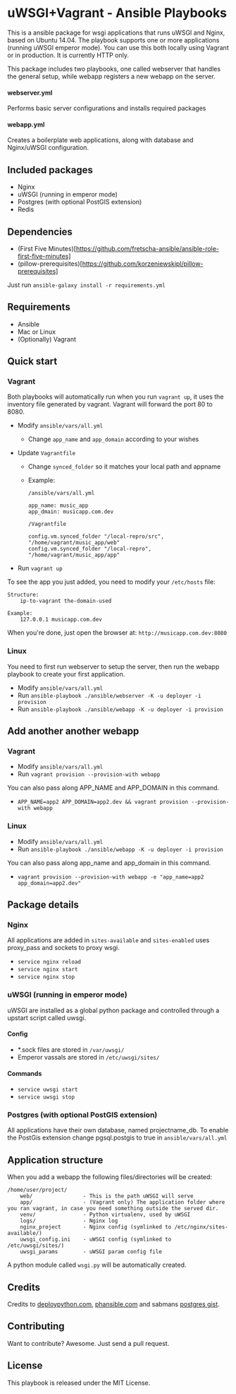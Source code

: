 # uWSGI+Vagrant - Ansible Playbooks

This is a ansible package for wsgi applications that runs uWSGI and Nginx, based on Ubuntu 14.04. The playbook supports one or more applications (running uWSGI emperor mode). You can use this both locally using Vagrant or in production. It is currently HTTP only.

This package includes two playbooks, one called webserver that handles the general setup, while webapp registers a new webapp on the server.

#### webserver.yml
Performs basic server configurations and installs required packages

#### webapp.yml
Creates a boilerplate web applications, along with database and Nginx/uWSGI configuration.


## Included packages

- Nginx
- uWSGI (running in emperor mode)
- Postgres (with optional PostGIS extension)
- Redis

## Dependencies

- (First Five Minutes)[https://github.com/fretscha-ansible/ansible-role-first-five-minutes]
- (pillow-prerequisites)[https://github.com/korzeniewskipl/pillow-prerequisites]

Just run `ansible-galaxy install -r requirements.yml`

## Requirements

- Ansible
- Mac or Linux
- (Optionally) Vagrant


## Quick start 

### Vagrant

Both playbooks will automatically run when you run `vagrant up`, it uses the inventory file generated by vagrant. Vagrant will forward the port 80 to 8080.

- Modify `ansible/vars/all.yml`
	- Change `app_name` and `app_domain` according to your wishes
- Update `Vagrantfile`
	- Change `synced_folder` so it matches your local path and appname
	- Example:
	
		```
		/ansible/vars/all.yml
		
		app_name: music_app
		app_dmain: musicapp.com.dev
		
		/Vagrantfile
		
		config.vm.synced_folder "/local-repro/src", "/home/vagrant/music_app/web"
		config.vm.synced_folder "/local-repro", "/home/vagrant/music_app/app"
		
		```
		
- Run `vagrant up`

To see the app you just added, you need to modify your `/etc/hosts` file:

```
Structure:
	ip-to-vagrant the-domain-used

Example:
    127.0.0.1 musicapp.com.dev
```

When you're done, just open the browser at: `http://musicapp.com.dev:8080`



### Linux

You need to first run webserver to setup the server, then run the webapp playbook to create your first application.

- Modify `ansible/vars/all.yml`
- Run `ansible-playbook ./ansible/webserver -K -u deployer -i provision`
- Run `ansible-playbook ./ansible/webapp -K -u deployer -i provision`


## Add another another webapp

### Vagrant

- Modify `ansible/vars/all.yml`
- Run `vagrant provision --provision-with webapp`

You can also pass along APP_NAME and APP_DOMAIN in this command.

- `APP_NAME=app2 APP_DOMAIN=app2.dev && vagrant provision --provision-with webapp`
	
### Linux

- Modify `ansible/vars/all.yml`
- Run `ansible-playbook ./ansible/webapp -K -u deployer -i provision`

You can also pass along app_name and app_domain in this command.

- `vagrant provision --provision-with webapp -e "app_name=app2 app_domain=app2.dev"`



## Package details
### Nginx
All applications are added in `sites-available` and `sites-enabled` uses proxy_pass and sockets to proxy wsgi.

- `service nginx reload`
- `service nginx start`
- `service nginx stop`

### uWSGI (running in emperor mode)
uWSGI are installed as a global python package and controlled through a upstart script called uwsgi.

#### Config

- *.sock files are stored in `/var/uwsgi/`
- Emperor vassals are stored in `/etc/uwsgi/sites/`

#### Commands

- `service uwsgi start`
- `service uwsgi stop`

### Postgres (with optional PostGIS extension)
All applications have their own database, named projectname_db. To enable the PostGis extension change pgsql.postgis to true in `ansible/vars/all.yml`



## Application structure

When you add a webapp the following files/directories will be created:

```
/home/user/project/
    web/                - This is the path uWSGI will serve
    app/                - (Vagrant only) The application folder where you ran vagrant, in case you need something outside the served dir.
    venv/               - Python virtualenv, used by uWSGI
    logs/               - Nginx log
    nginx_project       - Nginx config (symlinked to /etc/nginx/sites-available/)
    uwsgi_config.ini    - uWSGI config (symlinked to /etc/uwsgi/sites/)
    uwsgi_params        - uWSGI param config file
```

A python module called `wsgi.py` will be automatically created.


## Credits

Credits to [deploypython.com](http://www.deploypython.com/), [phansible.com](phansible.com) and sabmans [postgres gist](https://gist.github.com/sabman/ea3eea66f9de1e5d5f3c).


## Contributing

Want to contribute? Awesome. Just send a pull request.

## License

This playbook is released under the MIT License.
